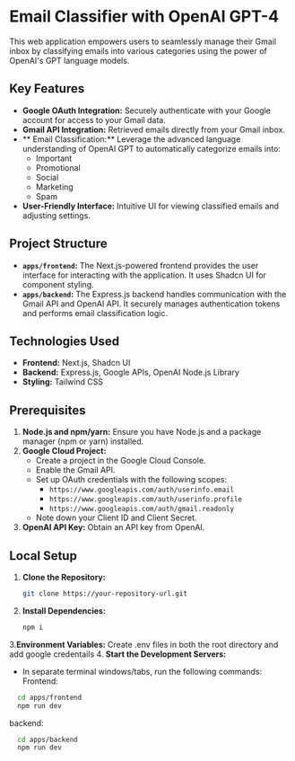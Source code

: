 # Email Classifier with OpenAI GPT-4

This web application empowers users to seamlessly manage their Gmail inbox by classifying emails into various categories using the power of OpenAI's GPT language models.

## Key Features

- **Google OAuth Integration:** Securely authenticate with your Google account for access to your Gmail data.
- **Gmail API Integration:**  Retrieved emails directly from your Gmail inbox.
- ** Email Classification:**  Leverage the advanced language understanding of OpenAI GPT to automatically categorize emails into:
    - Important
    - Promotional
    - Social
    - Marketing
    - Spam
- **User-Friendly Interface:**  Intuitive UI for viewing classified emails and adjusting settings.

## Project Structure

- **`apps/frontend`:**  The Next.js-powered frontend provides the user interface for interacting with the application. It uses Shadcn UI for component styling.
- **`apps/backend`:** The Express.js backend handles communication with the Gmail API and OpenAI API. It securely manages authentication tokens and performs email classification logic.

## Technologies Used

- **Frontend:** Next.js, Shadcn UI
- **Backend:** Express.js, Google APIs, OpenAI Node.js Library
- **Styling:** Tailwind CSS

## Prerequisites

1. **Node.js and npm/yarn:** Ensure you have Node.js and a package manager (npm or yarn) installed.
2. **Google Cloud Project:**
   - Create a project in the Google Cloud Console.
   - Enable the Gmail API.
   - Set up OAuth credentials with the following scopes:
      - `https://www.googleapis.com/auth/userinfo.email`
      - `https://www.googleapis.com/auth/userinfo.profile`
      - `https://www.googleapis.com/auth/gmail.readonly`
   - Note down your Client ID and Client Secret.
3. **OpenAI API Key:** Obtain an API key from OpenAI.

## Local Setup

1. **Clone the Repository:**
   ```bash
   git clone https://your-repository-url.git
   ```
2. **Install Dependencies:**
   ```bash
   npm i
   ```
3.**Environment Variables:**
Create .env files in both the root directory and add google credentails
4. **Start the Development Servers:**
- In separate terminal windows/tabs, run the following commands:
Frontend:
 ```bash
   cd apps/frontend
   npm run dev
   ```
backend:
 ```bash
   cd apps/backend
   npm run dev
   ```

